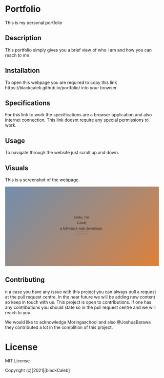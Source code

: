 <h1>Portfolio</h1>
<p>This is my personal portfolio</p>

<h2>Description</h2>
<p>This portfolio simply gives you a brief view of who I am and how you can reach to me</p>

<h2>Installation</h2>
<p>To open this webpage you are required to  copy this link https://blackcaleb.github.io/portfolio/  into your browser.</p>

<h2>Specifications</h2>
<p>For this link to work the specifications are a browser application and also internet connection. This link doesnt require any special permissions to work.</p>

<h2>Usage</h2>
<p>To navigate through the website just scroll up and down.</p>

<h2>Visuals</h2>
<p>This is a screenshot of the webpage.</p>
<img src="./images/readme.png">

<h2>Contributing</h2>
<p>n a case you have any issue with this project you can always pull a request at the pull request centre. In the near future we will be adding new content so keep in touch with us. This project is open to contributions. If one has any contributions you should state so in the pull request centre and we will reach to you.</p>
<p>We would like to acknowledge Moringaschool and also @JoshuaBarawa they contributed a lot in the complition of this project.</p>

<h1>License</h1>
<p>MIT License</p>
<p>Copyright (c)[2021][blackCaleb]</p>
